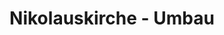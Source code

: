 ---
title: Nikolauskirche - Umbau
image: nikolauskirche.webp
layout: poi
gmaps: 
coords: [51.1179317, 7.3978069]
info: |
    **1875 - Industrialisierung, Bahnbau und Kirchenumbau**

    Pünktlich zur Einweihung der neuen Eisenbahnstrecke am 2. Januar 1877 erstrahlte auch die Nikolauskirche zu Wipperfürth in neuem Glanz und so kennen wir sie heute noch. 

    Innerhalb der Kirche kann man die Anbauten noch gut erkennen. Wir  laden Sie herzlich zu einem Spaziergang durch die Kirche ein.

    Die Kirche - ursprünglich dem Kölner Apostelnstift gehörig und seit 1254 Pfarrkirche - ist in der 2. Hälfte des 12. Jhs. erbaut worden. Die Nebenchörchen und die Gewölbe des Mittelschiffs stammen wie das Taufbecken aus der 1. Hälfte des 13. Jhs.
arDesc: |
    Halten Sie Ihre Kamera auf die Eingangstür der Nikolauskirche.

    Gehen Sie damit auf eine Zeitreise ins Jahr 1875 - eine Zeit, in der die Region durch den Eisenbahnstreckenbau industriell weiter erschlossen wird.

    Erleben Sie im Video eine Szene, die sich so abgespielt haben könnte - und die Wechselwirkung von Industrialisierung und Kirchenbau aufzeigt.
ar:
    type: image-tracking
    content: video
    location: wipperfuerth
    video: [
        {
            type: "filename",
            filename: "nikolauskirche.mp4"
        }
    ] 
    nft: [
        {
            type: video,
            id: "nikolauskirche",
            name: "Nikolauskirche"
        }
    ]
---